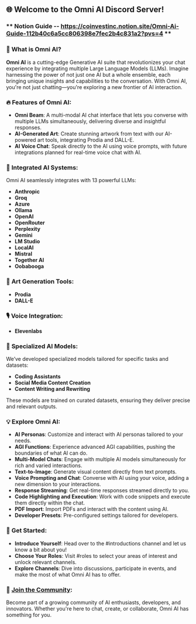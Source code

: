 

## 🌐 **Welcome to the Omni AI Discord Server!**         



### ** Notion Guide -- https://coinvestinc.notion.site/Omni-Ai-Guide-112b40c6a5cc806398e7fec2b4c831a2?pvs=4 **

### 🚀 **What is Omni AI?**
**Omni AI** is a cutting-edge Generative AI suite that revolutionizes your chat experience by integrating multiple Large Language Models (LLMs). Imagine harnessing the power of not just one AI but a whole ensemble, each bringing unique insights and capabilities to the conversation. With Omni AI, you're not just chatting—you're exploring a new frontier of AI interaction.

### 🔥 **Features of Omni AI:**
- **Omni Beam**: A multi-modal AI chat interface that lets you converse with multiple LLMs simultaneously, delivering diverse and insightful responses.
- **AI-Generated Art**: Create stunning artwork from text with our AI-powered art tools, integrating Prodia and DALL-E.
- **AI Voice Chat**: Speak directly to the AI using voice prompts, with future integrations planned for real-time voice chat with AI.

### 🤖 **Integrated AI Systems:**
Omni AI seamlessly integrates with 13 powerful LLMs:
- **Anthropic**
- **Groq**
- **Azure**
- **Ollama**
- **OpenAI**
- **OpenRouter**
- **Perplexity**
- **Gemini**
- **LM Studio**
- **LocalAI**
- **Mistral**
- **Together AI**
- **Oobabooga**

### 🎨 **Art Generation Tools:**
- **Prodia**
- **DALL-E**

### 🎙️ **Voice Integration:**
- **Elevenlabs**

### 🎯 **Specialized AI Models:**
We’ve developed specialized models tailored for specific tasks and datasets:
- **Coding Assistants**
- **Social Media Content Creation**
- **Content Writing and Rewriting**

These models are trained on curated datasets, ensuring they deliver precise and relevant outputs.

### 💡 **Explore Omni AI:**
- **AI Personas**: Customize and interact with AI personas tailored to your needs.
- **AGI Functions**: Experience advanced AGI capabilities, pushing the boundaries of what AI can do.
- **Multi-Model Chats**: Engage with multiple AI models simultaneously for rich and varied interactions.
- **Text-to-Image**: Generate visual content directly from text prompts.
- **Voice Prompting and Chat**: Converse with AI using your voice, adding a new dimension to your interactions.
- **Response Streaming**: Get real-time responses streamed directly to you.
- **Code Highlighting and Execution**: Work with code snippets and execute them directly within the chat.
- **PDF Import**: Import PDFs and interact with the content using AI.
- **Developer Presets**: Pre-configured settings tailored for developers.

### 🌟 **Get Started:**
- **Introduce Yourself**: Head over to the #introductions channel and let us know a bit about you!
- **Choose Your Roles**: Visit #roles to select your areas of interest and unlock relevant channels.
- **Explore Channels**: Dive into discussions, participate in events, and make the most of what Omni AI has to offer.

### 🎉 **[Join the Community](https://discord.gg/NTNszcwE):**
Become part of a growing community of AI enthusiasts, developers, and innovators. Whether you're here to chat, create, or collaborate, Omni AI has something for you.

